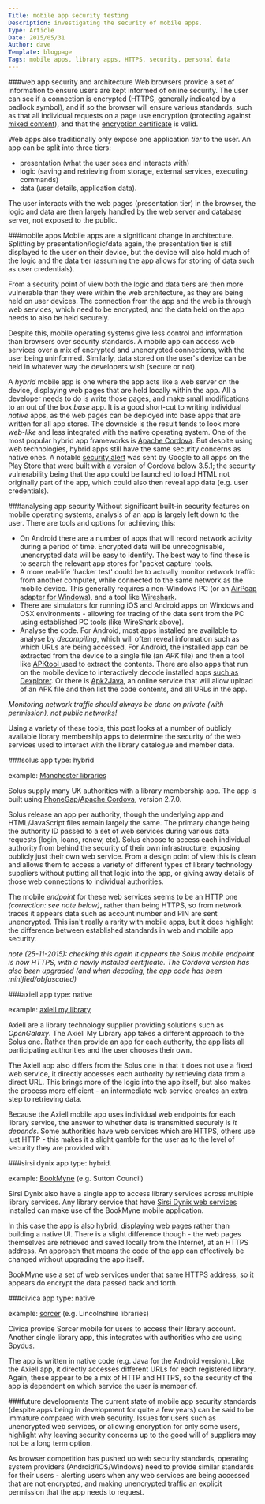 ```yaml
---
Title: mobile app security testing
Description: investigating the security of mobile apps.
Type: Article
Date: 2015/05/31
Author: dave
Template: blogpage
Tags: mobile apps, library apps, HTTPS, security, personal data
---
```


###web app security and architecture
Web browsers provide a set of information to ensure users are kept informed of online security.  The user can see if a connection is encrypted (HTTPS, generally indicated by a padlock symbol), and if so the browser will ensure various standards, such as that all individual requests on a page use encryption (protecting against [mixed content](https://developer.mozilla.org/en-US/docs/Security/MixedContent)), and that the [encryption certificate](https://www.globalsign.com/en/ssl-information-center/what-is-an-ssl-certificate/) is valid.

Web apps also traditionally only expose one application *tier* to the user.  An app can be split into three tiers:

- presentation (what the user sees and interacts with)
- logic (saving and retrieving from storage, external services, executing commands)
- data (user details, application data).  

The user interacts with the web pages (presentation tier) in the browser, the logic and data are then largely handled by the web server and database server, not exposed to the public.

###mobile apps
Mobile apps are a significant change in architecture.  Splitting by presentation/logic/data again, the presentation tier is still displayed to the user on their device, but the device will also hold much of the logic and the data tier (assuming the app allows for storing of data such as user credentials).

From a security point of view both the logic and data tiers are then more vulnerable than they were within the web architecture, as they are being held on user devices.  The connection from the app and the web is through web services, which need to be encrypted, and the data held on the app needs to also be held securely.

Despite this, mobile operating systems give less control and information than browsers over security standards.  A mobile app can access web services over a mix of encrypted and unencrypted connections, with the user being uninformed.  Similarly, data stored on the user's device can be held in whatever way the developers wish (secure or not).

A *hybrid* mobile app is one where the app acts like a web server on the device, displaying web pages that are held locally within the app.  All a developer needs to do is write those pages, and make small modifications to an out of the box *base* app.  It is a good short-cut to writing individual *native* apps, as the web pages can be deployed into base apps that are written for all app stores.  The downside is the result tends to look more *web-like* and less integrated with the native operating system.  One of the most popular hybrid app frameworks is [Apache Cordova](http://cordova.apache.org/).  But despite using web technologies, hybrid apps still have the same security concerns as native ones.  A notable [security alert](http://cordova.apache.org/announcements/2014/08/04/android-351.html) was sent by Google to all apps on the Play Store that were built with a version of Cordova below 3.5.1; the security vulnerability being that the app could be launched to load HTML not originally part of the app, which could also then reveal app data (e.g. user credentials).

###analysing app security
Without significant built-in security features on mobile operating systems, analysis of an app is largely left down to the user.  There are tools and options for achieving this:

- On Android there are a number of apps that will record network activity during a period of time.  Encrypted data will be unrecognisable, unencrypted data will be easy to identify.  The best way to find these is to search the relevant app stores for 'packet capture' tools.
- A more real-life 'hacker test' could be to actually monitor network traffic from another computer, while connected to the same network as the mobile device.  This generally requires a non-Windows PC (or an [AirPcap adapter for Windows](https://wiki.wireshark.org/CaptureSetup/WLAN#AirPcap)), and a tool like [Wireshark](https://www.wireshark.org/).
- There are simulators for running iOS and Android apps on Windows and OSX environments - allowing for tracing of the data sent from the PC using established PC tools (like WireShark above).
- Analyse the code.  For Android, most apps installed are available to analyse by *decompiling*, which will often reveal information such as which URLs are being accessed.  For Android, the installed app can be extracted from the device to a single file (an *APK* file) and then a tool like [APKtool ](http://ibotpeaches.github.io/Apktool/) used to extract the contents.  There are also apps that run on the mobile device to interactively decode installed apps [such as Dexplorer](https://play.google.com/store/apps/details?id=com.dexplorer). Or there is [Apk2Java](http://www.apk2java.com/), an online service that will allow upload of an APK file and then list the code contents, and all URLs in the app.

*Monitoring network traffic should always be done on private (with permission), not public networks!*

Using a variety of these tools, this post looks at a number of publicly available library membership apps to determine the security of the web services used to interact with the library catalogue and member data.

###solus
app type: hybrid

example: [Manchester libraries](https://play.google.com/store/apps/details?id=uk.co.solus.manchesterlibraries)

Solus supply many UK authorities with a library membership app.  The app is built using [PhoneGap](http://phonegap.com/)/[Apache Cordova](http://cordova.apache.org/), version 2.7.0.

Solus release an app per authority, though the underlying app and HTML/JavaScript files remain largely the same.  The primary change being the authority ID passed to a set of web services during various data requests (login, loans, renew, etc).  Solus choose to access each individual authority from behind the security of their own infrastructure, exposing publicly just their own web service.  From a design point of view this is clean and allows them to access a variety of different types of library technology suppliers without putting all that logic into the app, or giving away details of those web connections to individual authorities.

The mobile *endpoint* for these web services seems to be an HTTP one *(correction: see note below)*, rather than being HTTPS, so from network traces it appears data such as account number and PIN are sent unencrypted.  This isn't really a rarity with mobile apps, but it does highlight the difference between established standards in web and mobile app security.

*note (25-11-2015): checking this again it appears the Solus mobile endpoint is now HTTPS, with a newly installed certificate.  The Cordova version has also been upgraded (and when decoding, the app code has been minified/obfuscated)*

###axiell
app type: native

example: [axiell my library](https://play.google.com/store/apps/details?id=dk.bridgeit.axiell.mylibrary&hl=en)

Axiell are a library technology supplier providing solutions such as *OpenGalaxy*.  The Axiell My Library app takes a different approach to the Solus one.  Rather than provide an app for each authority, the app lists all participating authorities and the user chooses their own.

The Axiell app also differs from the Solus one in that it does not use a fixed web service, it directly accesses each authority by retrieving data from a direct URL.  This brings more of the logic into the app itself, but also makes the process more efficient - an intermediate web service creates an extra step to retrieving data.

Because the Axiell mobile app uses individual web endpoints for each library service, the answer to whether data is transmitted securely is *it depends*.  Some authorities have web services which are HTTPS, others use just HTTP - this makes it a slight gamble for the user as to the level of security they are provided with.

###sirsi dynix
app type: hybrid.

example: [BookMyne](https://play.google.com/store/apps/details?id=sirsidynix.bookmyne) (e.g. Sutton Council)

Sirsi Dynix also have a single app to access library services across multiple library services.  Any library service that have [Sirsi Dynix web services](http://www.sirsidynix.com/products/api-web-services) installed can make use of the BookMyne mobile application.

In this case the app is also hybrid, displaying web pages rather than building a native UI.  There is a slight difference though - the web pages themselves are retrieved and saved locally from the Internet, at an HTTPS address.  An approach that means the code of the app can effectively be changed without upgrading the app itself.

BookMyne use a set of web services under that same HTTPS address, so it appears do encrypt the data passed back and forth.

###civica
app type: native

example: [sorcer](https://play.google.com/store/apps/details?id=com.civica.sorcer) (e.g. Lincolnshire libraries)

Civica provide Sorcer mobile for users to access their library account.  Another single library app, this integrates with authorities who are using [Spydus](https://www.civica.co.uk/library-and-learning/spydus_opac).

The app is written in native code (e.g. Java for the Android version).  Like the Axiell app, it directly accesses different URLs for each registered library.  Again, these appear to be a mix of HTTP and HTTPS, so the security of the app is dependent on which service the user is member of.

###future developments
The current state of mobile app security standards (despite apps being in development for quite a few years) can be said to be immature compared with web security.  Issues for users such as unencrypted web services, or allowing encryption for only some users, highlight why leaving security concerns up to the good will of suppliers may not be a long term option.

As browser competition has pushed up web security standards, operating system providers (Android/iOS/Windows) need to provide similar standards for their users - alerting users when any web services are being accessed that are not encrypted, and making unencrypted traffic an explicit permission that the app needs to request.
